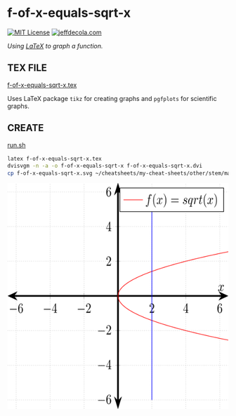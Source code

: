 # f-of-x-equals-sqrt-x

[![MIT License](https://img.shields.io/:license-mit-blue.svg)](https://jeffdecola.mit-license.org)
[![jeffdecola.com](https://img.shields.io/badge/website-jeffdecola.com-blue)](https://jeffdecola.com)

_Using
[LaTeX](https://github.com/JeffDeCola/my-cheat-sheets/tree/master/software/development/languages/latex-cheat-sheet/)
to graph a function._

## TEX FILE

[f-of-x-equals-sqrt-x.tex](https://github.com/JeffDeCola/my-latex-renders/blob/master/mathematics/pure/structures/algebra/f-of-x-equals-sqrt-x/f-of-x-equals-sqrt-x.tex)

Uses LaTeX package `tikz` for creating graphs
and `pgfplots` for scientific graphs.

## CREATE

[run.sh](https://github.com/JeffDeCola/my-latex-renders/blob/master/mathematics/pure/structures/algebra/f-of-x-equals-sqrt-x/run.sh)

```bash
latex f-of-x-equals-sqrt-x.tex
dvisvgm -n -a -o f-of-x-equals-sqrt-x f-of-x-equals-sqrt-x.dvi
cp f-of-x-equals-sqrt-x.svg ~/cheatsheets/my-cheat-sheets/other/stem/math/pure/structures/algebra-cheat-sheet/svgs/.
```

<p align="center">
    <img src="f-of-x-equals-sqrt-x.svg"
    align="middle"
</p>
